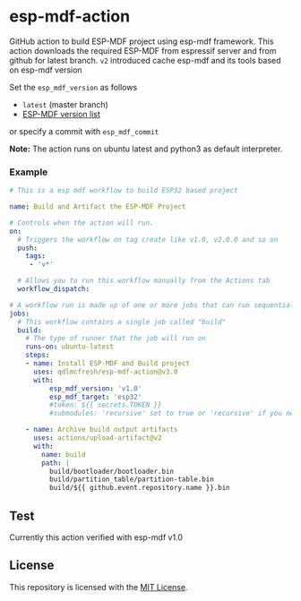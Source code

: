 # esp-mdf-action

GitHub action to build ESP-MDF project using esp-mdf framework. This action downloads the required ESP-MDF from espressif server and from github for latest branch. `v2` introduced cache esp-mdf and its tools based on esp-mdf version

Set the `esp_mdf_version` as follows
- `latest` (master branch)
- [ESP-MDF version list](https://github.com/espressif/esp-mdf/tags)

or specify a commit with `esp_mdf_commit`


**Note:**
The action runs on ubuntu latest and python3 as default interpreter.

### Example
```yml
# This is a esp mdf workflow to build ESP32 based project

name: Build and Artifact the ESP-MDF Project

# Controls when the action will run. 
on:
  # Triggers the workflow on tag create like v1.0, v2.0.0 and so on
  push:
    tags:
     - 'v*'

  # Allows you to run this workflow manually from the Actions tab
  workflow_dispatch:

# A workflow run is made up of one or more jobs that can run sequentially or in parallel
jobs:
  # This workflow contains a single job called "build"
  build:
    # The type of runner that the job will run on
    runs-on: ubuntu-latest
    steps:
    - name: Install ESP-MDF and Build project
      uses: qdlmcfresh/esp-mdf-action@v3.0
      with: 
          esp_mdf_version: 'v1.0'
          esp_mdf_target: 'esp32'
          #token: ${{ secrets.TOKEN }}
          #submodules: 'recursive' set to true or 'recursive' if you need submodules

    - name: Archive build output artifacts
      uses: actions/upload-artifact@v2
      with:
        name: build
        path: |
          build/bootloader/bootloader.bin
          build/partition_table/partition-table.bin
          build/${{ github.event.repository.name }}.bin

```

## Test

Currently this action verified with esp-mdf v1.0

## License

This repository is licensed with the [MIT License](LICENSE).